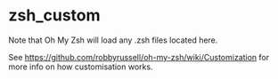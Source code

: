 # zsh_custom

Note that Oh My Zsh will load any .zsh files located here.

See https://github.com/robbyrussell/oh-my-zsh/wiki/Customization for more info on how customisation works.
